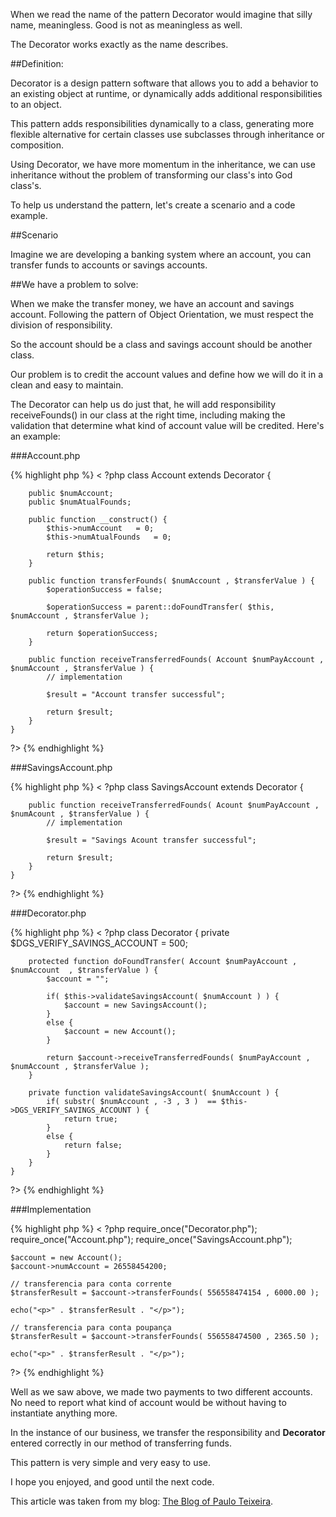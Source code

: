 When we read the name of the pattern Decorator would imagine that silly name, meaningless. Good is not as meaningless as well.

The Decorator works exactly as the name describes.

##Definition:


Decorator is a design pattern software that allows you to add a behavior to an existing object at runtime, or dynamically adds additional responsibilities to an object.

This pattern adds responsibilities dynamically to a class, generating more flexible alternative for certain classes use subclasses through inheritance or composition.

Using Decorator, we have more momentum in the inheritance, we can use inheritance without the problem of transforming our class's into God class's.

To help us understand the pattern, let's create a scenario and a code example.

##Scenario


Imagine we are developing a banking system where an account, you can transfer funds to accounts or savings accounts.

##We have a problem to solve:


When we make the transfer money, we have an account and savings account. Following the pattern of Object Orientation, we must respect the division of responsibility.

So the account should be a class and savings account should be another class.

Our problem is to credit the account values ​​and define how we will do it in a clean and easy to maintain.

The Decorator can help us do just that, he will add responsibility receiveFounds() in our class at the right time, including making the validation that determine what kind of account value will be credited. Here's an example:

###Account.php

{% highlight php %}
< ?php
	class Account extends Decorator {

		public $numAccount;
		public $numAtualFounds;

		public function __construct() {
			$this->numAccount 	= 0;
			$this->numAtualFounds	= 0;

			return $this;
		}

		public function transferFounds( $numAccount , $transferValue ) {
			$operationSuccess = false;

			$operationSuccess = parent::doFoundTransfer( $this, $numAccount , $transferValue );

			return $operationSuccess;
		}

		public function receiveTransferredFounds( Account $numPayAccount , $numAccount , $transferValue ) {
			// implementation

			$result = "Account transfer successful";

			return $result;
		}
	}
?>
{% endhighlight %}

###SavingsAccount.php

{% highlight php %}
< ?php
	class SavingsAccount extends Decorator {

		public function receiveTransferredFounds( Acount $numPayAccount , $numAcount , $transferValue ) {
			// implementation

			$result = "Savings Acount transfer successful";

			return $result;
		}
	}
?>
{% endhighlight %}

###Decorator.php

{% highlight php %}
< ?php
	class Decorator {
		private $DGS_VERIFY_SAVINGS_ACCOUNT = 500;

		protected function doFoundTransfer( Account $numPayAccount , $numAccount  , $transferValue ) {
			$account = "";

			if( $this->validateSavingsAccount( $numAccount ) ) {
				$account = new SavingsAccount();
			}
			else {
				$account = new Account();
			}

			return $account->receiveTransferredFounds( $numPayAccount , $numAccount , $transferValue );
		}

		private function validateSavingsAccount( $numAccount ) {
			if( substr( $numAccount , -3 , 3 )  == $this->DGS_VERIFY_SAVINGS_ACCOUNT ) {
				return true;
			}
			else {
				return false;
			}
		}
	}
?>
{% endhighlight %}

###Implementation

{% highlight php %}
< ?php
	require_once("Decorator.php");
	require_once("Account.php");
	require_once("SavingsAccount.php");	

	$account = new Account();
	$account->numAccount = 26558454200;

	// transferencia para conta corrente
	$transferResult = $account->transferFounds( 556558474154 , 6000.00 );

	echo("<p>" . $transferResult . "</p>");

	// transferencia para conta poupança
	$transferResult = $account->transferFounds( 556558474500 , 2365.50 );

	echo("<p>" . $transferResult . "</p>");
?>
{% endhighlight %}

Well as we saw above, we made two payments to two different accounts. No need to report what kind of account would be without having to instantiate anything more.

In the instance of our business, we transfer the responsibility and <strong>Decorator</strong> entered correctly in our method of transferring funds.

This pattern is very simple and very easy to use.

I hope you enjoyed, and good until the next code.

This article was taken from my blog: [The Blog of Paulo Teixeira](http://www.pauloteixeira.blog.br/site/en/content/2012/05/understanding-decorator-design-pattern-with-php/).
